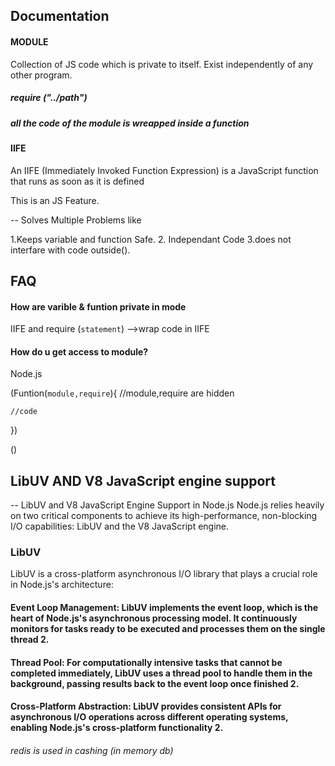 ## Documentation

#### MODULE

Collection of JS code which is private to itself. Exist independently of any other program.

##### require ("../path")

##### all the code of the module is wreapped inside a function

#### IIFE

An IIFE (Immediately Invoked Function Expression) is a JavaScript function that runs as soon as it is defined

This is an JS Feature.

-- Solves Multiple Problems like

1.Keeps variable and function Safe. 2. Independant Code
3.does not interfare with code outside().

## FAQ

#### How are varible & funtion private in mode

IIFE and require (`statement`) -->wrap code in IIFE

#### How do u get access to module?

Node.js

(Funtion(`module,require`){ //module,require are hidden

    //code

})

()

## LibUV AND V8 JavaScript engine support

-- LibUV and V8 JavaScript Engine Support in Node.js
Node.js relies heavily on two critical components to achieve its high-performance, non-blocking I/O capabilities: LibUV and the V8 JavaScript engine.

### LibUV

LibUV is a cross-platform asynchronous I/O library that plays a crucial role in Node.js's architecture:

#### Event Loop Management: LibUV implements the event loop, which is the heart of Node.js's asynchronous processing model. It continuously monitors for tasks ready to be executed and processes them on the single thread 2.

#### Thread Pool: For computationally intensive tasks that cannot be completed immediately, LibUV uses a thread pool to handle them in the background, passing results back to the event loop once finished 2.

#### Cross-Platform Abstraction: LibUV provides consistent APIs for asynchronous I/O operations across different operating systems, enabling Node.js's cross-platform functionality 2.

###### redis is used in cashing (in memory db)

##
